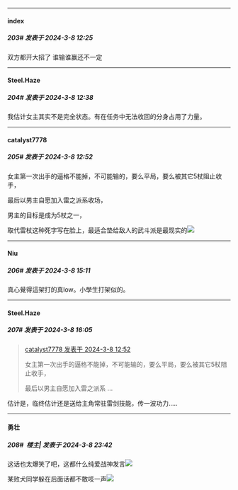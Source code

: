 ﻿
*****

####  index  
##### 203#       发表于 2024-3-8 12:25

双方都开大招了 谁输谁赢还不一定


*****

####  Steel.Haze  
##### 204#       发表于 2024-3-8 12:38

我估计女主其实不是完全状态。有在任务中无法收回的分身占用了力量。


*****

####  catalyst7778  
##### 205#       发表于 2024-3-8 12:52

女主第一次出手的逼格不能掉，不可能输的，要么平局，要么被其它5杖阻止收手，

最后以男主自愿加入雷之派系收场，

男主的目标是成为5杖之一，

取代雷杖这种死字写在脸上，最适合垫给敌人的武斗派是最现实的<img src="https://static.saraba1st.com/image/smiley/face2017/049.png" referrerpolicy="no-referrer">


*****

####  Niu  
##### 206#       发表于 2024-3-8 15:11

真心覺得這架打的真low。小學生打架似的。


*****

####  Steel.Haze  
##### 207#       发表于 2024-3-8 16:05

<blockquote><a href="httphttps://bbs.saraba1st.com/2b/forum.php?mod=redirect&amp;goto=findpost&amp;pid=64188398&amp;ptid=2064257" target="_blank">catalyst7778 发表于 2024-3-8 12:52</a>

女主第一次出手的逼格不能掉，不可能输的，要么平局，要么被其它5杖阻止收手，

最后以男主自愿加入雷之派系 ...</blockquote>
估计是，临终估计还是送给主角常驻雷剑技能，传一波功力.....


*****

####  勇壮  
##### 208#         楼主| 发表于 2024-3-8 23:42

这话也太爆笑了吧，这都什么纯爱战神发言<img src="https://static.saraba1st.com/image/smiley/face2017/067.png" referrerpolicy="no-referrer">

某败犬同学躲在后面话都不敢吱一声<img src="https://static.saraba1st.com/image/smiley/face2017/067.png" referrerpolicy="no-referrer">

